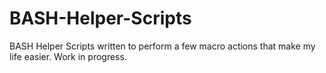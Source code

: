 BASH-Helper-Scripts
===================

BASH Helper Scripts written to perform a few macro actions that make my life easier. Work in progress.
